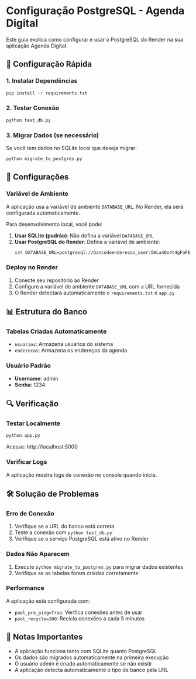 # Configuração PostgreSQL - Agenda Digital

Este guia explica como configurar e usar o PostgreSQL do Render na sua aplicação Agenda Digital.

## 🚀 Configuração Rápida

### 1. Instalar Dependências
```bash
pip install -r requirements.txt
```

### 2. Testar Conexão
```bash
python test_db.py
```

### 3. Migrar Dados (se necessário)
Se você tem dados no SQLite local que deseja migrar:
```bash
python migrate_to_postgres.py
```

## 🔧 Configurações

### Variável de Ambiente
A aplicação usa a variável de ambiente `DATABASE_URL`. No Render, ela será configurada automaticamente.

Para desenvolvimento local, você pode:

1. **Usar SQLite (padrão)**: Não defina a variável `DATABASE_URL`
2. **Usar PostgreSQL do Render**: Defina a variável de ambiente:
   ```bash
   set DATABASE_URL=postgresql://bancodeenderecos_user:GWLa4Qo4t4gFaPElKZaJWu9YK0nwmiz8@dpg-d3097rnfte5s73f3qj50-a.oregon-postgres.render.com/bancodeenderecos
   ```

### Deploy no Render

1. Conecte seu repositório ao Render
2. Configure a variável de ambiente `DATABASE_URL` com a URL fornecida
3. O Render detectará automaticamente o `requirements.txt` e `app.py`

## 📊 Estrutura do Banco

### Tabelas Criadas Automaticamente
- `usuarios`: Armazena usuários do sistema
- `enderecos`: Armazena os endereços da agenda

### Usuário Padrão
- **Username**: admin
- **Senha**: 1234

## 🔍 Verificação

### Testar Localmente
```bash
python app.py
```
Acesse: http://localhost:5000

### Verificar Logs
A aplicação mostra logs de conexão no console quando inicia.

## 🛠️ Solução de Problemas

### Erro de Conexão
1. Verifique se a URL do banco está correta
2. Teste a conexão com `python test_db.py`
3. Verifique se o serviço PostgreSQL está ativo no Render

### Dados Não Aparecem
1. Execute `python migrate_to_postgres.py` para migrar dados existentes
2. Verifique se as tabelas foram criadas corretamente

### Performance
A aplicação está configurada com:
- `pool_pre_ping=True`: Verifica conexões antes de usar
- `pool_recycle=300`: Recicla conexões a cada 5 minutos

## 📝 Notas Importantes

- A aplicação funciona tanto com SQLite quanto PostgreSQL
- Os dados são migrados automaticamente na primeira execução
- O usuário admin é criado automaticamente se não existir
- A aplicação detecta automaticamente o tipo de banco pela URL
